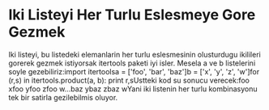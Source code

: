 # Iki Listeyi Her Turlu Eslesmeye Gore Gezmek

Iki listeyi, bu listedeki elemanlarin her turlu eslesmesinin
olusturdugu ikilileri gorerek gezmek istiyorsak itertools paketi iyi
isler. Mesela a ve b listelerini soyle gezebiliriz:import itertoolsa =
['foo', 'bar', 'baz']b = ['x', 'y', 'z', 'w']for (r,s) in
itertools.product(a, b): print r,sUstteki kod su sonucu verecek:foo
xfoo yfoo zfoo w...baz ybaz zbaz wYani iki listenin her turlu
kombinasyonu tek bir satirla gezilebilmis oluyor.





